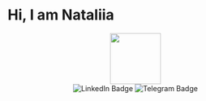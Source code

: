
<h1>
  Hi, I am Nataliia
</h1> </div>
<div id="header" align="center">
 <img src="https://i.giphy.com/media/v1.Y2lkPTc5MGI3NjExb3d6NmZjaDhlaXhxbG1oZHBiOWUwczFxOGxrOHRxemdjczhtNGV2MCZlcD12MV9pbnRlcm5hbF9naWZfYnlfaWQmY3Q9Zw/4qTMeYzbwCWRo3jD1C/giphy.gif" width="100"/>
</div>
<div id="badges" align="center">
  <a href="https://www.linkedin.com/in/nataliiameshalkina/" style="text-decoration: none;">
    <img src="https://img.shields.io/badge/LinkedIn-blue?style=for-the-badge&logo=linkedin&logoColor=white" alt="LinkedIn Badge"/>
  </a>
  <a href="https://t.me/NatalyMPro"
    style="text-decoration: none;">
    <img src="https://img.shields.io/badge/Telegram-blue?style=for-the-badge&logo=Telegram&logoColor=white" alt="Telegram Badge"/>
  </a>
</div>
<div id="header" align="center">
<img src="https://komarev.com/ghpvc/?username=NatalyMpro&style=flat-square&color=blue" alt=""/> </div>
<div id="header" align="center">

